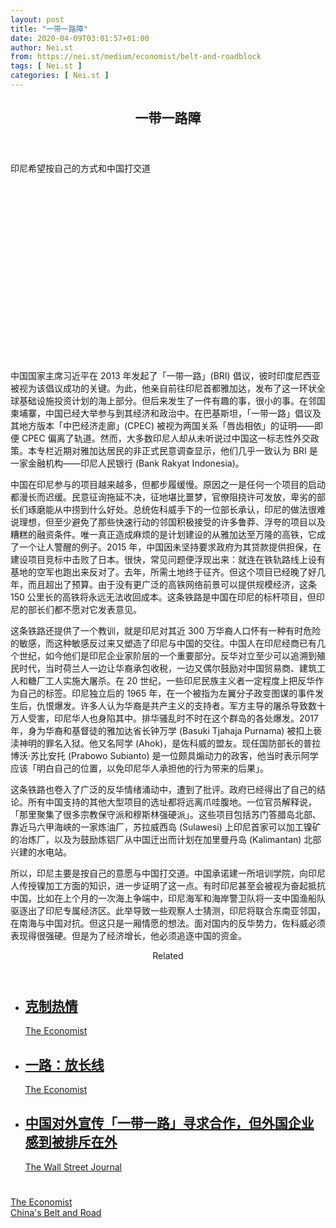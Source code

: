 ```yaml
---
layout: post
title: "一带一路障"
date: 2020-04-09T03:01:57+01:00
author: Nei.st
from: https://nei.st/medium/economist/belt-and-roadblock
tags: [ Nei.st ]
categories: [ Nei.st ]
---
```


<article class="post-18716 post type-post status-publish format-standard hentry category-economist tag-chinas-belt-and-road" id="post-18716"> <header class="page-header medium Archives"><div class="page-header__image"></div><div class="page-header__content"><h1 class="page-title text-align-center">一带一路障</h1></div> </header><div class="entry-content aesop-entry-content" id="post-18716-content"><link as="font" crossorigin="anonymous" href="//cdn.jsdelivr.net/gh/0nd1jyU39XQ/_/glyph/font-face/0uIzqoZjSuJfvSBnvgXTcApMtcVhMcpr.woff" rel="preload" type="font/woff"/><link as="font" crossorigin="anonymous" href="//cdn.jsdelivr.net/gh/0nd1jyU39XQ/_/glyph/font-face/1sTnSLZWDKucPX6SAk.woff" rel="preload" type="font/woff"/><p class="blog-post__description">印尼希望按自己的方式和中国打交道</p><span id="more-18716"></span><div class="navigation__primary-inner"> <a class="economist__link-logo" href="//nei.st/medium/economist"></a></div><div class="container img component-image"><div class="aspectRatioPlaceholder" style="padding-bottom:56.25%;height: 0;"><div class="progressiveMedia" data-height="720" data-width="1280"> <img alt="" class="progressiveMedia-image" data-src="https://cdn.jsdelivr.net/gh/0nd1jyU39XQ/_/img/1/20200215_ASD001_1.jpg" src="https://cdn.jsdelivr.net/gh/0nd1jyU39XQ/_/img/1/20200215_ASD001_1.jpg"/></div></div></div><p>中国国家主席习近平在 2013 年发起了「一带一路」(BRI) 倡议，彼时印度尼西亚被视为该倡议成功的关键。为此，他亲自前往印尼首都雅加达，发布了这一环状全球基础设施投资计划的海上部分。但后来发生了一件有趣的事，很小的事。在邻国柬埔寨，中国已经大举参与到其经济和政治中。在巴基斯坦，「一带一路」倡议及其地方版本「中巴经济走廊」(CPEC) 被视为两国关系「唇齿相依」的证明——即便 CPEC 偏离了轨道。然而，大多数印尼人却从未听说过中国这一标志性外交政策。本专栏近期对雅加达居民的非正式民意调查显示，他们几乎一致认为 BRI 是一家金融机构——印尼人民银行 (Bank Rakyat Indonesia)。</p><p>中国在印尼参与的项目越来越多，但都步履缓慢。原因之一是任何一个项目的启动都漫长而迟缓。民意征询拖延不决，征地堪比噩梦，官僚阻挠许可发放，卑劣的部长们琢磨能从中捞到什么好处。总统佐科威手下的一位部长承认，印尼的做法很难说理想，但至少避免了那些快速行动的邻国积极接受的许多鲁莽、浮夸的项目以及糟糕的融资条件。唯一真正造成麻烦的是计划建设的从雅加达至万隆的高铁，它成了一个让人警醒的例子。2015 年，中国因未坚持要求政府为其贷款提供担保，在建设项目竞标中击败了日本。很快，常见问题便浮现出来：就连在铁轨路线上设有基地的空军也跑出来反对了。去年，所需土地终于征齐。但这个项目已经晚了好几年，而且超出了预算。由于没有更广泛的高铁网络前景可以提供规模经济，这条 150 公里长的高铁将永远无法收回成本。这条铁路是中国在印尼的标杆项目，但印尼的部长们都不愿对它发表意见。</p><p>这条铁路还提供了一个教训，就是印尼对其近 300 万华裔人口怀有一种有时危险的敏感，而这种敏感反过来又塑造了印尼与中国的交往。中国人在印尼经商已有几个世纪，如今他们是印尼企业家阶层的一个重要部分。反华对立至少可以追溯到殖民时代，当时荷兰人一边让华裔承包收税，一边又偶尔鼓励对中国贸易商、建筑工人和糖厂工人实施大屠杀。在 20 世纪，一些印尼民族主义者一定程度上把反华作为自己的标签。印尼独立后的 1965 年，在一个被指为左翼分子政变图谋的事件发生后，仇恨爆发。许多人认为华裔是共产主义的支持者。军方主导的屠杀导致数十万人受害，印尼华人也身陷其中。排华骚乱时不时在这个群岛的各处爆发。2017 年，身为华裔和基督徒的雅加达省长钟万学 (Basuki Tjahaja Purnama) 被扣上亵渎神明的罪名入狱。他又名阿学 (Ahok)，是佐科威的盟友。现任国防部长的普拉博沃·苏比安托 (Prabowo Subianto) 是一位颇具煽动力的政客，他当时表示阿学应该「明白自己的位置，以免印尼华人承担他的行为带来的后果」。</p><p>这条铁路也卷入了广泛的反华情绪涌动中，遭到了批评。政府已经得出了自己的结论。所有中国支持的其他大型项目的选址都将远离爪哇腹地。一位官员解释说，「那里聚集了很多宗教保守派和穆斯林强硬派」。这些项目包括苏门答腊岛北部、靠近马六甲海峡的一家炼油厂，苏拉威西岛 (Sulawesi) 上印尼首家可以加工镍矿的冶炼厂，以及为鼓励炼铝厂从中国迁出而计划在加里曼丹岛 (Kalimantan) 北部兴建的水电站。</p><p>所以，印尼主要是按自己的意愿与中国打交道。中国承诺建一所培训学院，向印尼人传授镍加工方面的知识，进一步证明了这一点。有时印尼甚至会被视为奋起抵抗中国，比如在上个月的一次海上争端中，印尼海军和海岸警卫队将一支中国渔船队驱逐出了印尼专属经济区。此举导致一些观察人士猜测，印尼将联合东南亚邻国，在南海与中国对抗。但这只是一厢情愿的想法。面对国内的反华势力，佐科威必须表现得很强硬。但是为了经济增长，他必须追逐中国的资金。</p><div class="code-block code-block-1" style="margin: 8px 0; clear: both;"><div class="container ads_KbHEVhh8Rw"><div class="card card--blog post-sidebar"><div class="card-body"><div class="logo_ngcontent-kty-0"> </div><div class="iframe-blocker U6XAMK63Vh00WqvF2BacIQ"><div class="background-h60B"> </div><div class="WumZiPCS4MeMw4pxQ">  </div></div></div><div class="card-footer"><div class="card-footer-wrapper" layout="row bottom-left"></div></div></div></div></div><section class="jsx-1092709871 collection"> <header class="jsx-1092709871 container"> <span class="jsx-65431776 text-icon text-right size-md spacing-xxtight weight-medium"> <span class="jsx-65431776 text"><span class="jsx-1092709871">Related</span></span></span> </header><ul class="jsx-1092709871 collection-list"><li class="jsx-1092709871"> <section class="jsx-2013367371 container"><div class="jsx-2013367371 content no-cover type-collection"><div class="jsx-2013367371 left"> <a class="jsx-2013367371" href="https://nei.st/medium/economist/beijing-curbs-its-enthusiasm"><h2 class="jsx-2996311878 sidebar">克制热情</h2></a> <footer class="jsx-2917334530 actions"><div class="jsx-2917334530 left"> <span class="jsx-2917334530 space-right"> <section class="jsx-1911640393"> <a class="jsx-1911640393 container text-normal spacing-xtight text-small" href="https://nei.st/medium/economist"><div aria-hidden="true" class="jsx-2557283682 avatar xxsmall" style="background-color: rgb(227, 18, 11)"></div><span class="jsx-1911640393 name">The Economist</span></a> </section></span></div> </footer></div></div> </section></li><li class="jsx-1092709871"> <section class="jsx-2013367371 container"><div class="jsx-2013367371 content no-cover type-collection"><div class="jsx-2013367371 left"> <a class="jsx-2013367371" href="https://nei.st/medium/economist/a-long-game"><h2 class="jsx-2996311878 sidebar">一路：放长线</h2></a> <footer class="jsx-2917334530 actions"><div class="jsx-2917334530 left"> <span class="jsx-2917334530 space-right"> <section class="jsx-1911640393"> <a class="jsx-1911640393 container text-normal spacing-xtight text-small" href="https://nei.st/medium/economist"><div aria-hidden="true" class="jsx-2557283682 avatar xxsmall" style="background-color: rgb(227, 18, 11)"></div><span class="jsx-1911640393 name">The Economist</span></a> </section></span></div> </footer></div></div> </section></li><li class="jsx-1092709871"> <section class="jsx-2013367371 container"><div class="jsx-2013367371 content no-cover type-collection"><div class="jsx-2013367371 left"> <a class="jsx-2013367371" href="https://nei.st/medium/wsj/china-touts-its-belt-and-road-effort-as-collaborative-but-foreign-companies-feel-left-out"><h2 class="jsx-2996311878 sidebar">中国对外宣传「一带一路」寻求合作，但外国企业感到被排斥在外</h2></a> <footer class="jsx-2917334530 actions"><div class="jsx-2917334530 left"> <span class="jsx-2917334530 space-right"> <section class="jsx-1911640393"> <a class="jsx-1911640393 container text-normal spacing-xtight text-small" href="https://nei.st/medium/wsj"><div aria-hidden="true" class="jsx-2557283682 avatar xxsmall" style="background-color: #2574C8"></div><span class="jsx-1911640393 name">The Wall Street Journal</span></a> </section></span></div> </footer></div></div> </section></li></ul> </section><div class="container ag ah"><div class="fe n el"><a class="dt du bn bo bp bq br bs bt bu dv dw bx by dx dy" href="https://nei.st/medium/economist?source=https://www.economist.com/asia/2020/02/13/indonesias-government-wants-to-get-on-with-china-in-private" rel="noopener noreferrer nofollow"><div class="c ff fg ag ah fh el fi fj ce fk fl fm fn fo fp fq fr fs ft fu"><div class="bs em en eo ep eq fv ah fw fg ag bm eu fx q fy fz p ac"></div></div></a></div></div><div class="code-block code-block-2" style="margin: 8px 0; clear: both;"> <br/><div class="container ads_KbHEVhh8Rw"><div class="card card--blog post-sidebar"><div class="card-body"><div class="logo_ngcontent-kty-0"> </div><div class="iframe-blocker U6XAMK63Vh00WqvF2BacIQ"><div class="background-h60B"> </div><div class="WumZiPCS4MeMw4pxQ">  </div></div></div><div class="card-footer"><div class="card-footer-wrapper" layout="row bottom-left"></div></div></div></div></div></div> <footer class="entry-footer"><div class="categories icon-link"><a href="https://nei.st/category/medium/economist" rel="category tag">The Economist</a></div><div class="tags icon-link"><a href="https://nei.st/tag/chinas-belt-and-road" rel="tag">China's Belt and Road</a></div> </footer> </article>
